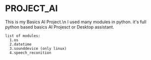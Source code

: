 # PROJECT_AI
This is my Basics AI Project.\n
I used many modules in python. it's full python based basics AI Projesct or Desktop assistant.
```
list of modules:
  1.os
  2.datetime
  3.sounddevice (only linux)
  4.speech_reconition
```
